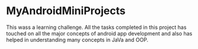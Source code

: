 # MyAndroidMiniProjects
This wass a learning challenge. All the tasks completed in this project has touched on all the major concepts of android app development and also has helped in understanding many concepts in JaVa and OOP.
